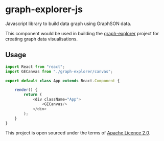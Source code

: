 # graph-explorer-js

Javascript library to build data graph using GraphSON data.

This component would be used in building the [graph-explorer](https://github.com/invanalabs/graph-explorer)
 project for creating graph data visualisations.




## Usage
```javascript
import React from "react";
import GECanvas from "./graph-explorer/canvas";

export default class App extends React.Component {

    render() {
        return (
            <div className="App">
                <GECanvas/>
            </div>
        );
    }
}
```

This project is open sourced under the terms of [Apache Licence 2.0](./LICENSE). 
